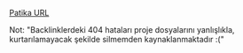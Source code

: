 <a href="https://app.patika.dev/fatihdelice">Patika URL</a>  

Not: "Backlinklerdeki 404 hataları proje dosyalarını yanlışlıkla, kurtarılamayacak şekilde silmemden kaynaklanmaktadır :("
